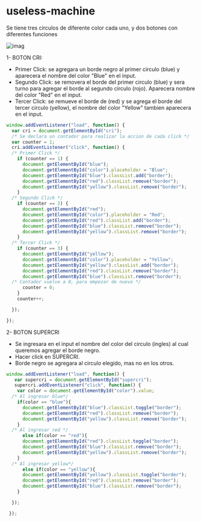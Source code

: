 # useless-machine

Se tiene tres circulos de diferente color cada uno, y dos botones con diferentes funciones

![imag](http://i68.tinypic.com/qq4nzl.png)

1- BOTON CRI:

- Primer Click: se agregara un borde negro al primer circulo (blue) y aparecera el nombre del color "Blue" en el input.
- Segundo Click: se removera el borde del primer circulo (blue) y sera turno para agregar el borde al segundo circulo (rojo). Aparecera nombre del color "Red" en el input.
- Tercer Click: se remueve el borde de (red) y se agrega el borde del tercer circulo (yellow), el nombre del color "Yellow" tambien aparecera en el input.

```javascript
window.addEventListener("load", function() {
  var cri = document.getElementById("cri"); 
  /* Se declara un contador para realizar la accion de cada click */
  var counter = 1;
  cri.addEventListener("click", function() {
  /* Primer Click */
    if (counter == 1) {
      document.getElementById("blue");
      document.getElementById("color").placeholder = "Blue";
      document.getElementById("blue").classList.add("border");
      document.getElementById("red").classList.remove("border");
      document.getElementById("yellow").classList.remove("border");
    }
  /* Segundo Click */
    if (counter == 2) {
      document.getElementById("red");
      document.getElementById("color").placeholder = "Red";
      document.getElementById("red").classList.add("border");
      document.getElementById("blue").classList.remove("border");
      document.getElementById("yellow").classList.remove("border");
    }  
  /* Tercer Click */
    if (counter == 3) {
      document.getElementById("yellow");
      document.getElementById("color").placeholder = "Yellow";
      document.getElementById("yellow").classList.add("border");
      document.getElementById("red").classList.remove("border");
      document.getElementById("blue").classList.remove("border");
  /* Contador vuelve a 0, para empezar de nuevo */
      counter = 0;
    }
    counter++;

  });

});
```

2- BOTON SUPERCRI

- Se ingresara en el input el nombre del color del circulo (ingles) al cual queremos agregar el borde negro.
- Hacer click en SUPERCRI.
- Borde negro se agregara al circulo elegido, mas no en los otros.

```javascript
window.addEventListener("load", function() {
   var supercri = document.getElementById("supercri");
   supercri.addEventListener("click", function() { 
    var color = document.getElementById("color").value;
  /* Al ingresar blue*/
    if(color == "blue"){
      document.getElementById("blue").classList.toggle("border");
      document.getElementById("red").classList.remove("border");
      document.getElementById("yellow").classList.remove("border");
    } 
  /* Al ingresar red */  
      else if(color == "red"){
      document.getElementById("red").classList.toggle("border");
      document.getElementById("blue").classList.remove("border");
      document.getElementById("yellow").classList.remove("border");
    }
  /* Al ingresar yellow*/  
      else if(color == "yellow"){
      document.getElementById("yellow").classList.toggle("border");
      document.getElementById("red").classList.remove("border");
      document.getElementById("blue").classList.remove("border");
    }

  });

 });
 ```
